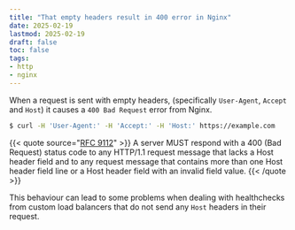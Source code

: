 ```yaml
---
title: "That empty headers result in 400 error in Nginx"
date: 2025-02-19
lastmod: 2025-02-19
draft: false
toc: false
tags:
- http
- nginx
---
```


When a request is sent with empty headers, (specifically `User-Agent`, `Accept`
and `Host`) it causes a `400 Bad Request` error from Nginx.

```bash
$ curl -H 'User-Agent:' -H 'Accept:' -H 'Host:' https://example.com
```

{{< quote source="[RFC 9112](https://datatracker.ietf.org/doc/html/rfc9112#name-request-target)" >}}
A server MUST respond with a 400 (Bad Request) status code to any HTTP/1.1 request message that lacks a Host header field and to any request message that contains more than one Host header field line or a Host header field with an invalid field value.
{{< /quote >}}

This behaviour can lead to some problems when dealing with healthchecks from
custom load balancers that do not send any `Host` headers in their request.

